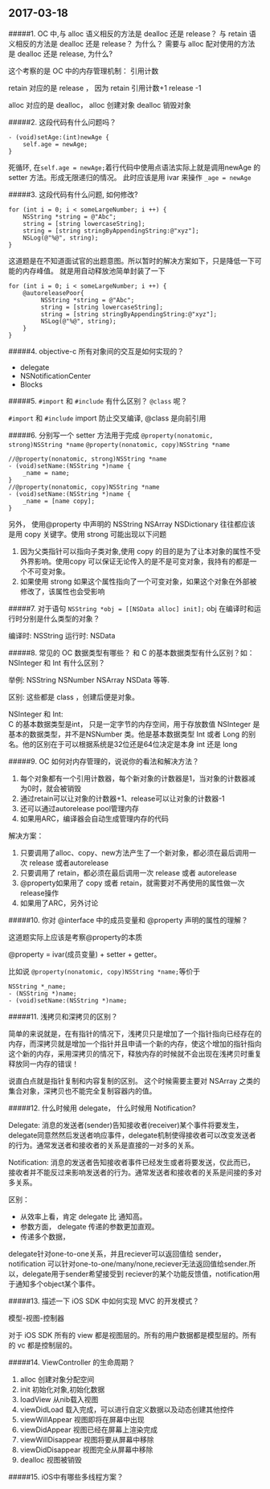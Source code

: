 

## 2017-03-18
#####1. OC 中,与 alloc 语义相反的方法是 dealloc 还是 release？ 与 retain 语义相反的方法是 dealloc 还是 release？ 为什么？ 需要与 alloc 配对使用的方法是 dealloc 还是 release, 为什么?

这个考察的是 OC 中的内存管理机制： 引用计数

retain 对应的是 release ， 因为 retain 引用计数+1 release -1

alloc 对应的是 dealloc，  alloc 创建对象 dealloc 销毁对象


#####2. 这段代码有什么问题吗？

```obj-c
- (void)setAge:(int)newAge {
    self.age = newAge;
}
```

死循环, 在`self.age = newAge;`着行代码中使用点语法实际上就是调用newAge 的 setter 方法。形成无限递归的情况。 此时应该是用 ivar 来操作 `_age = newAge`


#####3. 这段代码有什么问题, 如何修改?

```obj-c
for (int i = 0; i < someLargeNumber; i ++) {
    NSString *string = @"Abc";
    string = [string lowercaseString];
    string = [string stringByAppendingString:@"xyz"];
    NSLog(@"%@", string);
}

```

这道题是在不知道面试官的出题意图。所以暂时的解决方案如下，只是降低一下可能的内存峰值。 就是用自动释放池简单封装了一下

```obj-c
for (int i = 0; i < someLargeNumber; i ++) {
    @autoreleasePoor{
         NSString *string = @"Abc";
         string = [string lowercaseString];
         string = [string stringByAppendingString:@"xyz"];
         NSLog(@"%@", string);
    }
}
```




#####4. objective-c 所有对象间的交互是如何实现的？

* delegate
* NSNotificationCenter
* Blocks


#####5. `#import` 和 `#include` 有什么区别？ `@class` 呢？

`#import` 和 `#include` import 防止交叉编译,  @class 是向前引用



#####6. 分别写一个 setter 方法用于完成
`@property(nonatomic, strong)NSString *name`
`@property(nonatomic, copy)NSString *name`


```objc
//@property(nonatomic, strong)NSString *name
- (void)setName:(NSString *)name {
    _name = name;
}
//@property(nonatomic, copy)NSString *name
- (void)setName:(NSString *)name {
    _name = [name copy];
}
```

另外， 使用@property 中声明的 NSString NSArray NSDictionary 往往都应该是用 copy 关键字。使用 strong 可能出现以下问题

1. 因为父类指针可以指向子类对象,使用 copy 的目的是为了让本对象的属性不受外界影响。使用copy 可以保证无论传入的是不是可变对象，我持有的都是一个不可变对象。
2. 如果使用 strong 如果这个属性指向了一个可变对象，如果这个对象在外部被修改了，该属性也会受影响



#####7. 对于语句 `NSString *obj = [[NSData alloc] init];` obj 在编译时和运行时分别是什么类型的对象？

编译时: NSString
运行时: NSData

#####8. 常见的 OC 数据类型有哪些？ 和 C 的基本数据类型有什么区别？如： NSInteger 和 Int 有什么区别？

举例:
    NSString NSNumber NSArray NSData 等等.

区别: 
    这些都是 class ，创建后便是对象。

NSInteger 和 Int:    
 C 的基本数据类型是int， 只是一定字节的内存空间，用于存放数值
 NSInteger 是基本的数据类型，并不是NSNumber 类。他是基本数据类型 Int 或者 Long 的别名。他的区别在于可以根据系统是32位还是64位决定是本身 int 还是 long



#####9. OC 如何对内存管理的，说说你的看法和解决方法？

1. 每个对象都有一个引用计数器，每个新对象的计数器是1，当对象的计数器减为0时，就会被销毁
2. 通过retain可以让对象的计数器+1、release可以让对象的计数器-1
3. 还可以通过autorelease pool管理内存
4. 如果用ARC，编译器会自动生成管理内存的代码

解决方案：

1. 只要调用了alloc、copy、new方法产生了一个新对象，都必须在最后调用一次 release 或者autorelease
2. 只要调用了 retain，都必须在最后调用一次 release 或者 autorelease
3. @property如果用了 copy 或者 retain，就需要对不再使用的属性做一次release操作
4. 如果用了ARC，另外讨论


#####10. 你对 @interface 中的成员变量和 @property 声明的属性的理解？

这道题实际上应该是考察@property的本质

@property = ivar(成员变量) + setter + getter。

比如说 `@property(nonatomic, copy)NSString *name;`等价于

```obj-c
NSString *_name;
- (NSString *)name;
- (void)setName:(NSString *)name;
```


#####11. 浅拷贝和深拷贝的区别？

简单的来说就是，在有指针的情况下，浅拷贝只是增加了一个指针指向已经存在的内存，而深拷贝就是增加一个指针并且申请一个新的内存，使这个增加的指针指向这个新的内存，采用深拷贝的情况下，释放内存的时候就不会出现在浅拷贝时重复释放同一内存的错误！

说直白点就是指针复制和内容复制的区别。 这个时候需要主要对 NSArray 之类的集合对象，深拷贝也不能完全复制容器内的值。


#####12. 什么时候用 delegate， 什么时候用 Notification?

Delegate:
消息的发送者(sender)告知接收者(receiver)某个事件将要发生，delegate同意然然后发送者响应事件，delegate机制使得接收者可以改变发送者的行为。通常发送者和接收者的关系是直接的一对多的关系。

Notification:
消息的发送者告知接收者事件已经发生或者将要发送，仅此而已，接收者并不能反过来影响发送者的行为。通常发送者和接收者的关系是间接的多对多关系。

区别：
 
* 从效率上看，肯定 delegate 比 通知高。
* 参数方面， delegate 传递的参数更加直观。
* 传递多个数据，


delegate针对one-to-one关系，并且reciever可以返回值给 sender，notification 可以针对one-to-one/many/none,reciever无法返回值给sender.所以，delegate用于sender希望接受到 reciever的某个功能反馈值，notification用于通知多个object某个事件。


#####13. 描述一下 iOS SDK 中如何实现 MVC 的开发模式？

模型-视图-控制器

对于 iOS SDK 所有的 view 都是视图层的。所有的用户数据都是模型层的。所有的 vc 都是控制层的。


#####14. ViewController 的生命周期？

1. alloc              创建对象分配空间
2. init               初始化对象,初始化数据
3. loadView           从nib载入视图
4. viewDidLoad        载入完成，可以进行自定义数据以及动态创建其他控件
5. viewWillAppear     视图即将在屏幕中出现
6. viewDidAppear      视图已经在屏幕上渲染完成
7. viewWillDisappear  视图将要从屏幕中移除
8. viewDidDisappear   视图完全从屏幕中移除
9. dealloc            视图被销毁

#####15. iOS中有哪些多线程方案？







